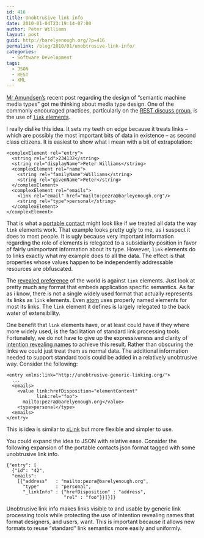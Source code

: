 ```yaml
---
id: 416
title: Unobtrusive link info
date: 2010-01-04T23:19:14-07:00
author: Peter Williams
layout: post
guid: http://barelyenough.org/?p=416
permalink: /blog/2010/01/unobtrusive-link-info/
categories:
  - Software Development
tags:
  - JSON
  - REST
  - XML
---
```

[Mr Amundsen&#8217;s](http://amundsen.com/blog/archives/1023) recent post regarding the design of &#8220;semantic machine media types&#8221; got me thinking about media type design. One of the commonly encouraged practices, particularly on the [REST discuss group](http://tech.groups.yahoo.com/group/rest-discuss), is the use of [`link` elements](http://tools.ietf.org/html/rfc4287#section-4.2.7).

I really dislike this idea. It sets my teeth on edge because it treats links &#8211; which are possibly the most important bits of data in existence &#8211; as second class citizens. It is easiest to show what i mean with a bit of extrapolation:

    <complexElement rel="entry">
      <string rel="id">234132</string>
      <string rel="displayName">Peter Williams</string>
      <complexElement rel="name">
        <string rel="familyName">Williams</string>
        <string rel="givenName">Peter</string>
      </complexElement>
      <complexElement rel="emails">
        <link rel="email" href="mailto:pezra@barleyenough.org"/>
        <string rel="type">personal</string>
      </complexElement>
    </complexElement>

That is what a [portable contact](http://portablecontacts.net/) might look like if we treated all data the way `link` elements work. That example looks pretty ugly to me, as i suspect it does to most people. It is ugly because very important information regarding the role of elements is relegated to a subsidiarity position in favor of fairly unimportant information about its type. However, `link` elements do to links exactly what my example does to all the data. The effect is that properties whose values happen to be independently addressable resources are obfuscated.

The [revealed preference](http://en.wikipedia.org/wiki/Revealed_preference) of the world is against `link` elements. Just look at pretty much any format that embeds application specific semantics. As far as i know, there is not a single widely used format that actually represents its links as `link` elements. Even [atom](http://tools.ietf.org/html/rfc4287) uses properly named elements for most its links. The `link` element it defines is largely relegated to the back water of extensibility.

One benefit that `link` elements have, or at least could have if they where more widely used, is the facilitation of standard link processing tools. Fortunately, we do not have to give up the expressiveness and clarity of [intention revealing names](http://c2.com/cgi/wiki?IntentionRevealingNames) to achieve this result. Rather than obscuring the links we could just treat them as normal data. The additional information needed to support standard tools could be added in a relatively unobtrusive way. Consider the following:

    <entry xmlns:link="http://unobtrusive-generic-linking.org/">
      ...
      <emails>
        <value link:hrefDisposition="elementContent" 
               link:rel="foo">
          mailto:pezra@barelyenough.org</value>
        <type>personal</type>
      <emails>
    </entry>

This is idea is similar to [xLink](http://www.w3.org/TR/xlink) but more flexible and simpler to use.

You could expand the idea to JSON with relative ease. Consider the following expansion of the portable contacts json format tagged with some unobtrusive link info.

    {"entry": [
      {"id": "42",
      "emails":
        [{"address"   : "mailto:pezra@barelyenough.org",
          "type"      : "personal",
          "_linkInfo" : {"hrefDisposition" : "address", 
                         "rel" : "foo"}}]}]}

Unobtrusive link info makes links visible to and usable by generic link processing tools while protecting the use of intention revealing names that format designers, and users, want. This is important because it allows new formats to reuse &#8220;standard&#8221; link semantics more easily and uniformly.